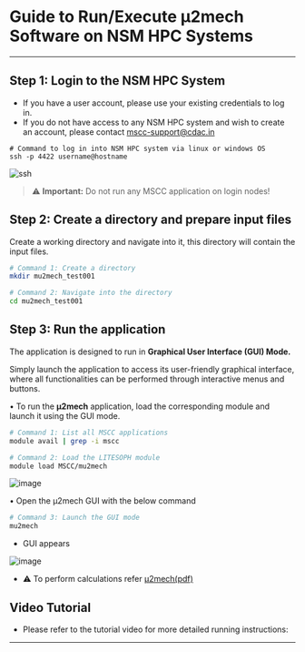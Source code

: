 # Guide to Run/Execute μ2mech Software on NSM HPC Systems

---

##  Step 1: Login to the NSM HPC System
- If you have a user account, please use your existing credentials to log in.
- If you do not have access to any NSM HPC system and wish to create an account, please contact [mscc-support@cdac.in](mailto:mscc-support@cdac.in)


```
# Command to log in into NSM HPC system via linux or windows OS
ssh -p 4422 username@hostname
```
![ssh](https://github.com/user-attachments/assets/fadebec6-8d52-4a81-b03e-a40bfaa96378)

> ⚠️ **Important:** Do not run any MSCC application on login nodes!

## Step 2: Create a directory and prepare input files

Create a working directory and navigate into it, this directory will contain the input files.

```bash
# Command 1: Create a directory
mkdir mu2mech_test001

# Command 2: Navigate into the directory
cd mu2mech_test001
```


##  Step 3: Run the application 
The application is designed to run in **Graphical User Interface (GUI) Mode.**

Simply launch the application to access its user-friendly graphical interface, where all functionalities can be performed through interactive menus and buttons.

•	To run the **µ2mech** application, load the corresponding module and launch it using the GUI mode.

```bash
# Command 1: List all MSCC applications
module avail | grep -i mscc

# Command 2: Load the LITESOPH module
module load MSCC/mu2mech
```

![image](https://github.com/user-attachments/assets/8920ff98-517f-4927-be7a-79abd8ef395d)

•	Open the µ2mech GUI with the below command

```bash
# Command 3: Launch the GUI mode
mu2mech
```
- GUI appears

![image](https://github.com/user-attachments/assets/3c8ac5d9-1d54-436c-b552-34a196a6959c)

- ⚠️ To perform calculations refer [µ2mech(pdf)](https://github.com/mscc07/mscc/blob/main/%CE%BC2mech/Mu2Mech.pdf) 

## Video Tutorial
- Please refer to the tutorial video for more detailed running instructions: 
---
